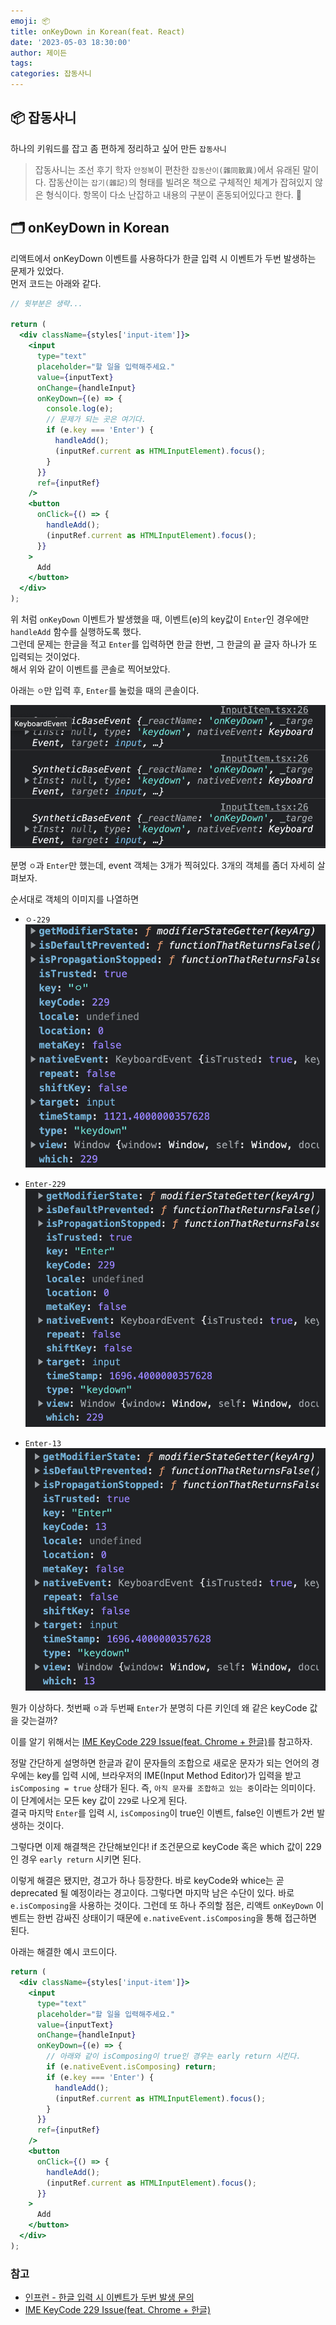 ```yaml
---
emoji: 📦
title: onKeyDown in Korean(feat. React)
date: '2023-05-03 18:30:00'
author: 제이든
tags:
categories: 잡동사니
---
```


## 📦 잡동사니

하나의 키워드를 잡고 좀 편하게 정리하고 싶어 만든 `잡동사니`<br/>

> 잡동사니는 조선 후기 학자 `안정복`이 편찬한 `잡동산이(雜同散異)`에서 유래된 말이다.
> 잡동산이는 `잡기(雜記)`의 형태를 빌려온 책으로 구체적인 체계가 잡혀있지 않은 형식이다.
> 항목이 다소 난잡하고 내용의 구분이 혼동되어있다고 한다. 🤣

## 🗂️ onKeyDown in Korean

리액트에서 onKeyDown 이벤트를 사용하다가 한글 입력 시 이벤트가 두번 발생하는 문제가 있었다.<br/>
먼저 코드는 아래와 같다.

```jsx
// 윗부분은 생략...

return (
  <div className={styles['input-item']}>
    <input
      type="text"
      placeholder="할 일을 입력해주세요."
      value={inputText}
      onChange={handleInput}
      onKeyDown={(e) => {
        console.log(e);
        // 문제가 되는 곳은 여기다.
        if (e.key === 'Enter') {
          handleAdd();
          (inputRef.current as HTMLInputElement).focus();
        }
      }}
      ref={inputRef}
    />
    <button
      onClick={() => {
        handleAdd();
        (inputRef.current as HTMLInputElement).focus();
      }}
    >
      Add
    </button>
  </div>
);
```

위 처럼 `onKeyDown` 이벤트가 발생했을 때, 이벤트(e)의 key값이 `Enter`인 경우에만 `handleAdd` 함수를 실행하도록 했다.<br/>
그런데 문제는 한글을 적고 `Enter`를 입력하면 한글 한번, 그 한글의 끝 글자 하나가 또 입력되는 것이었다.<br/>
해서 위와 같이 이벤트를 콘솔로 찍어보았다.<br/>

아래는 `ㅇ`만 입력 후, `Enter`를 눌렀을 때의 콘솔이다.

![콘솔 3개 사진](./src/on-key-down-1.png)

분명 `ㅇ`과 `Enter`만 했는데, event 객체는 3개가 찍혀있다. 3개의 객체를 좀더 자세히 살펴보자.

순서대로 객체의 이미지를 나열하면

- `ㅇ-229`
![ㅇ-229](./src/on-key-down-2.png)

- `Enter-229`
![Enter-229](./src/on-key-down-3.png)

- `Enter-13`
![Enter-13](./src/on-key-down-4.png)

뭔가 이상하다. 첫번째 `ㅇ`과 두번째 `Enter`가 분명히 다른 키인데 왜 같은 keyCode 값을 갖는걸까?

이를 알기 위해서는 [IME KeyCode 229 Issue(feat. Chrome + 한글)](https://minjung-jeon.github.io/IME-keyCode-229-issue/)를 참고하자.

정말 간단하게 설명하면 한글과 같이 문자들의 조합으로 새로운 문자가 되는 언어의 경우에는 key를 입력 시에, 브라우저의 IME(Input Method Editor)가 입력을 받고
`isComposing = true` 상태가 된다. 즉, `아직 문자를 조합하고 있는 중`이라는 의미이다. 이 단계에서는 모든 key 값이 `229`로 나오게 된다.<br/>
결국 마지막 `Enter`를 입력 시, `isComposing`이 true인 이벤트, false인 이벤트가 2번 발생하는 것이다.<br/>

그렇다면 이제 해결책은 간단해보인다! if 조건문으로 keyCode 혹은 which 값이 229인 경우 `early return` 시키면 된다.

이렇게 해결은 됐지만, 경고가 하나 등장한다. 바로 keyCode와 whice는 곧 deprecated 될 예정이라는 경고이다.
그렇다면 마지막 남은 수단이 있다. 바로 `e.isComposing`을 사용하는 것이다. 그런데 또 하나 주의할 점은, 리액트 `onKeyDown` 이벤트는 한번 감싸진 상태이기 때문에
`e.nativeEvent.isComposing`을 통해 접근하면 된다.

아래는 해결한 예시 코드이다.

```jsx
return (
  <div className={styles['input-item']}>
    <input
      type="text"
      placeholder="할 일을 입력해주세요."
      value={inputText}
      onChange={handleInput}
      onKeyDown={(e) => {
        // 아래와 같이 isComposing이 true인 경우는 early return 시킨다.
        if (e.nativeEvent.isComposing) return;
        if (e.key === 'Enter') {
          handleAdd();
          (inputRef.current as HTMLInputElement).focus();
        }
      }}
      ref={inputRef}
    />
    <button
      onClick={() => {
        handleAdd();
        (inputRef.current as HTMLInputElement).focus();
      }}
    >
      Add
    </button>
  </div>
);
```

### 참고

- [인프런 - 한글 입력 시 이벤트가 두번 발생 문의](https://www.inflearn.com/questions/9010/%ED%95%9C%EA%B8%80-%EC%9E%85%EB%A0%A5%EC%8B%9C-%EC%9D%B4%EB%B2%A4%ED%8A%B8%EA%B0%80-%EB%91%90%EB%B2%88-%EB%B0%9C%EC%83%9D%EB%90%A9%EB%8B%88%EB%8B%A4)
- [IME KeyCode 229 Issue(feat. Chrome + 한글)](https://minjung-jeon.github.io/IME-keyCode-229-issue/)

```toc

```
